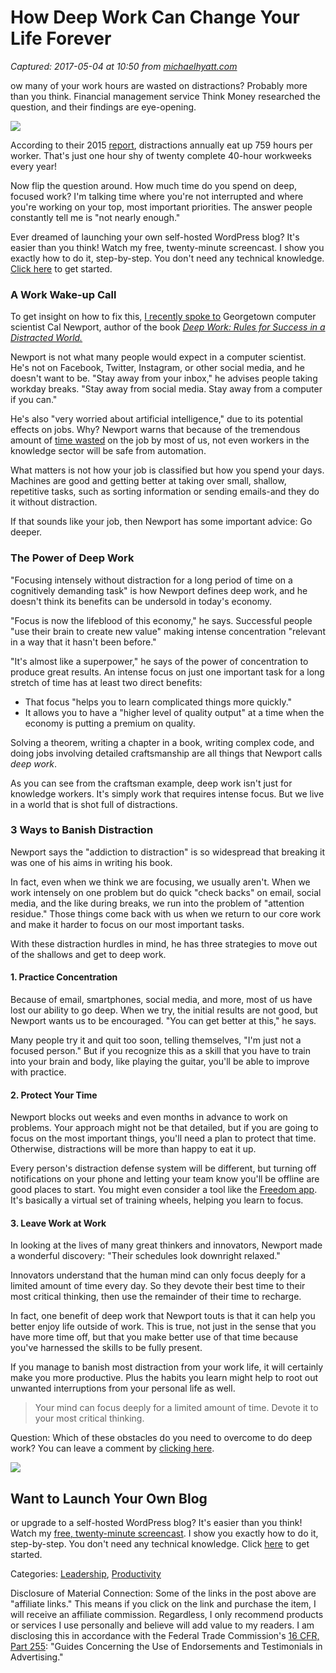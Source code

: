# How Deep Work Can Change Your Life Forever

_Captured: 2017-05-04 at 10:50 from [michaelhyatt.com](https://michaelhyatt.com/deep-work-distractions.html?utm_campaign=coschedule&utm_source=twitter&utm_medium=MichaelHyatt&utm_content=How%20Deep%20Work%20Can%20Change%20Your%20Life%20Forever)_

ow many of your work hours are wasted on distractions? Probably more than you think. Financial management service Think Money researched the question, and their findings are eye-opening.

![](https://michaelhyatt.com/wp-content/uploads/2017/04/iStock-463874293-760x507.jpg)

According to their 2015 [report](http://www.telegraph.co.uk/finance/jobs/11691728/Employees-waste-759-hours-each-year-due-to-workplace-distractions.html), distractions annually eat up 759 hours per worker. That's just one hour shy of twenty complete 40-hour workweeks every year!

Now flip the question around. How much time do you spend on deep, focused work? I'm talking time where you're not interrupted and where you're working on your top, most important priorities. The answer people constantly tell me is "not nearly enough."

Ever dreamed of launching your own self-hosted WordPress blog? It's easier than you think! Watch my free, twenty-minute screencast. I show you exactly how to do it, step-by-step. You don't need any technical knowledge. [Click here](https://michaelhyatt.com/ez-wordpress-setup.html) to get started.

### A Work Wake-up Call

To get insight on how to fix this, [I recently spoke to](https://www.youtube.com/watch?v=8qIBxoR-7q8) Georgetown computer scientist Cal Newport, author of the book _[Deep Work: Rules for Success in a Distracted World.](http://amzn.com/1455586692/?tag=mhyatt-20)_

Newport is not what many people would expect in a computer scientist. He's not on Facebook, Twitter, Instagram, or other social media, and he doesn't want to be. "Stay away from your inbox," he advises people taking workday breaks. "Stay away from social media. Stay away from a computer if you can."

He's also "very worried about artificial intelligence," due to its potential effects on jobs. Why? Newport warns that because of the tremendous amount of [time wasted](https://michaelhyatt.com/more-time.html) on the job by most of us, not even workers in the knowledge sector will be safe from automation.

What matters is not how your job is classified but how you spend your days. Machines are good and getting better at taking over small, shallow, repetitive tasks, such as sorting information or sending emails-and they do it without distraction.

If that sounds like your job, then Newport has some important advice: Go deeper.

### The Power of Deep Work

"Focusing intensely without distraction for a long period of time on a cognitively demanding task" is how Newport defines deep work, and he doesn't think its benefits can be undersold in today's economy.

"Focus is now the lifeblood of this economy," he says. Successful people "use their brain to create new value" making intense concentration "relevant in a way that it hasn't been before."

"It's almost like a superpower," he says of the power of concentration to produce great results. An intense focus on just one important task for a long stretch of time has at least two direct benefits:

  * That focus "helps you to learn complicated things more quickly."
  * It allows you to have a "higher level of quality output" at a time when the economy is putting a premium on quality.

Solving a theorem, writing a chapter in a book, writing complex code, and doing jobs involving detailed craftsmanship are all things that Newport calls _deep work_.

As you can see from the craftsman example, deep work isn't just for knowledge workers. It's simply work that requires intense focus. But we live in a world that is shot full of distractions.

### 3 Ways to Banish Distraction

Newport says the "addiction to distraction" is so widespread that breaking it was one of his aims in writing his book.

In fact, even when we think we are focusing, we usually aren't. When we work intensely on one problem but do quick "check backs" on email, social media, and the like during breaks, we run into the problem of "attention residue." Those things come back with us when we return to our core work and make it harder to focus on our most important tasks.

With these distraction hurdles in mind, he has three strategies to move out of the shallows and get to deep work.

#### 1\. Practice Concentration

Because of email, smartphones, social media, and more, most of us have lost our ability to go deep. When we try, the initial results are not good, but Newport wants us to be encouraged. "You can get better at this," he says.

Many people try it and quit too soon, telling themselves, "I'm just not a focused person." But if you recognize this as a skill that you have to train into your brain and body, like playing the guitar, you'll be able to improve with practice.

#### 2\. Protect Your Time

Newport blocks out weeks and even months in advance to work on problems. Your approach might not be that detailed, but if you are going to focus on the most important things, you'll need a plan to protect that time. Otherwise, distractions will be more than happy to eat it up.

Every person's distraction defense system will be different, but turning off notifications on your phone and letting your team know you'll be offline are good places to start. You might even consider a tool like the [Freedom app](https://freedom.to/). It's basically a virtual set of training wheels, helping you learn to focus.

#### 3\. Leave Work at Work

In looking at the lives of many great thinkers and innovators, Newport made a wonderful discovery: "Their schedules look downright relaxed."

Innovators understand that the human mind can only focus deeply for a limited amount of time every day. So they devote their best time to their most critical thinking, then use the remainder of their time to recharge.

In fact, one benefit of deep work that Newport touts is that it can help you better enjoy life outside of work. This is true, not just in the sense that you have more time off, but that you make better use of that time because you've harnessed the skills to be fully present.

If you manage to banish most distraction from your work life, it will certainly make you more productive. Plus the habits you learn might help to root out unwanted interruptions from your personal life as well.

> Your mind can focus deeply for a limited amount of time. Devote it to your most critical thinking. 

Question: Which of these obstacles do you need to overcome to do deep work? You can leave a comment by [clicking here](https://michaelhyatt.com/deep-work-distractions.html#respond).

![](https://michaelhyatt.com/images/wp-setup-screenshot.jpg)

## Want to Launch Your Own Blog

or upgrade to a self-hosted WordPress blog? It's easier than you think! Watch my [free, twenty-minute screencast](http://michaelhyatt.com/wordpresssetup). I show you exactly how to do it, step-by-step. You don't need any technical knowledge. Click [here](http://michaelhyatt.com/wordpresssetup) to get started.

Categories: [Leadership](https://michaelhyatt.com/category/main/leadership), [Productivity](https://michaelhyatt.com/category/main/productivity)

Disclosure of Material Connection: Some of the links in the post above are "affiliate links." This means if you click on the link and purchase the item, I will receive an affiliate commission. Regardless, I only recommend products or services I use personally and believe will add value to my readers. I am disclosing this in accordance with the Federal Trade Commission's [16 CFR, Part 255](http://www.access.gpo.gov/nara/cfr/waisidx_03/16cfr255_03.html): "Guides Concerning the Use of Endorsements and Testimonials in Advertising."
